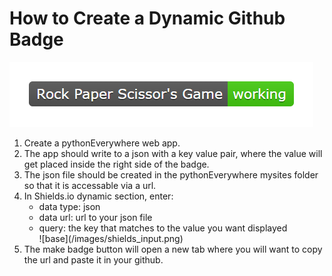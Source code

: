# How to Create a Dynamic Github Badge
![base](/images/badge.png)

<ol>
  <li> Create a pythonEverywhere web app. </li>
  <li> The app should write to a json with a key value pair, 
        where the value will get placed inside the right
        side of the badge. </li>
  <li> The json file should be created in the pythonEverywhere
        mysites folder so that it is accessable via a url. </li>
  <li> In Shields.io dynamic section, enter: 
    <ul>
      <li> data type: json </li>
      <li> data url: url to your json file </li>
      <li> query: the key that matches to the value you 
           want displayed </li>
      ![base](/images/shields_input.png)
   </ul>
  </li>
  <li> The make badge button will open a new tab where
       you will want to copy the url and paste it 
       in your github. </li>
</ol>
